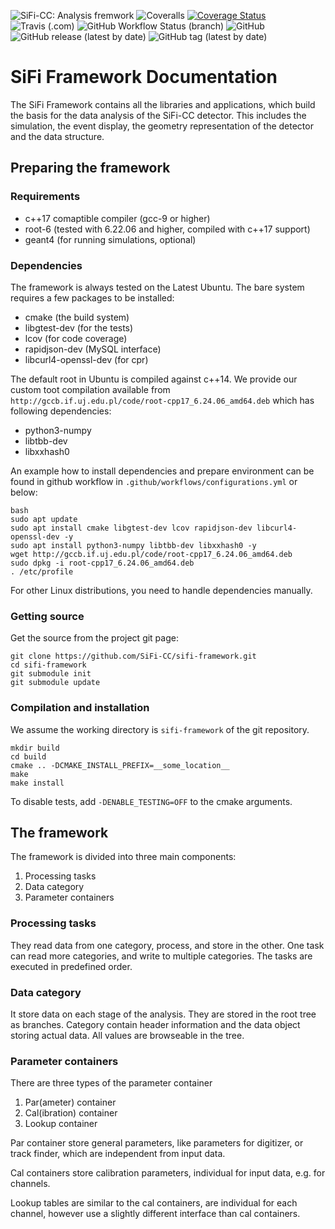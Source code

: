 ![SiFi-CC: Analysis fremwork](https://img.shields.io/badge/SiFi--CC-Analysis%20framework-orange)
![Coveralls](https://img.shields.io/coveralls/github/SiFi-CC/sifi-framework)
[![Coverage Status](https://coveralls.io/repos/github/SiFi-CC/sifi-framework/badge.svg?branch=master)](https://coveralls.io/github/SiFi-CC/sifi-framework?branch=refactor_parameters)
![Travis (.com)](https://img.shields.io/travis/com/SiFi-CC/sifi-framework)
![GitHub Workflow Status (branch)](https://img.shields.io/github/workflow/status/SiFI-CC/sifi-framework/CMake%20Build%20Matrix/master)
![GitHub](https://img.shields.io/github/license/SIFi-CC/sifi-framework)
![GitHub release (latest by date)](https://img.shields.io/github/v/release/SiFi-cc/sifi-framework)
![GitHub tag (latest by date)](https://img.shields.io/github/v/tag/SiFi-CC/sifi-framework)


# SiFi Framework Documentation

The SiFi Framework contains all the libraries and applications,
which build the basis for the data analysis of the SiFi-CC detector.
This includes the simulation, the event display, the geometry representation of
the detector and the data structure.

## Preparing the framework

### Requirements

* c++17 comaptible compiler (gcc-9 or higher)
* root-6 (tested with 6.22.06 and higher, compiled with c++17 support)
* geant4 (for running simulations, optional)

### Dependencies

The framework is always tested on the Latest Ubuntu. The bare system requires a few packages to be installed:

* cmake (the build system)
* libgtest-dev (for the tests)
* lcov (for code coverage)
* rapidjson-dev (MySQL interface)
* libcurl4-openssl-dev (for cpr)

The default root in Ubuntu is compiled against c++14. We provide our custom toot compilation available from `http://gccb.if.uj.edu.pl/code/root-cpp17_6.24.06_amd64.deb` which has following dependencies:

* python3-numpy
* libtbb-dev
* libxxhash0

An example how to install dependencies and prepare environment can be found in github workflow in `.github/workflows/configurations.yml` or below:

    bash
    sudo apt update
    sudo apt install cmake libgtest-dev lcov rapidjson-dev libcurl4-openssl-dev -y
    sudo apt install python3-numpy libtbb-dev libxxhash0 -y
    wget http://gccb.if.uj.edu.pl/code/root-cpp17_6.24.06_amd64.deb
    sudo dpkg -i root-cpp17_6.24.06_amd64.deb
    . /etc/profile

For other Linux distributions, you need to handle dependencies manually.

### Getting source

Get the source from the project git page:

    git clone https://github.com/SiFi-CC/sifi-framework.git
    cd sifi-framework
    git submodule init
    git submodule update

### Compilation and installation

We assume the working directory is `sifi-framework` of the git repository.

    mkdir build
    cd build
    cmake .. -DCMAKE_INSTALL_PREFIX=__some_location__
    make
    make install

To disable tests, add `-DENABLE_TESTING=OFF` to the cmake arguments.

## The framework

The framework is divided into three main components:

1. Processing tasks
2. Data category
3. Parameter containers

### Processing tasks

They read data from one category, process, and store in the other. One task can read more categories, and write to multiple categories. The tasks are executed in predefined order.

### Data category

It store data on each stage of the analysis. They are stored in the root tree as branches. Category contain header information and the data object storing actual data. All values are browseable in the tree.

### Parameter containers

There are three types of the parameter container

1. Par(ameter) container
2. Cal(ibration) container
3. Lookup container

Par container store general parameters, like parameters for digitizer, or track finder, which are independent from input data.

Cal containers store calibration parameters, individual for input data, e.g. for channels.

Lookup tables are similar to the cal containers, are individual for each channel, however use a slightly different interface than cal containers.
